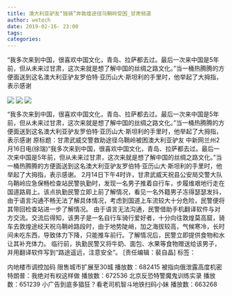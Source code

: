 ```yaml
---
title: 澳大利亚驴友“独骑”奔敦煌途径乌鞘岭受困_甘肃频道
author: wetech
date: 2019-02-16- 23:00
tags: 
categories: 
---
```

“我多次来到中国，很喜欢中国文化，青岛、拉萨都去过。最后一次来中国是5年前，但从未来过甘肃，这次来就是想了解中国的丝绸之路文化。”当一桶热腾腾的方便面送到这名澳大利亚驴友罗伯特·亚历山大·斯坦利的手里时，他举起了大拇指，表示感谢
<!-- more -->
                
<img align="center" border="0" src="http://p0.ifengimg.com/fck/2019_07/3a56cbcaf0e6919_w540_h360.jpg" />
                
<img align="center" border="0" src="http://p0.ifengimg.com/fck/2019_07/d2761848461ae15_w540_h360.jpg" />
                
<img align="center" border="0" src="http://p2.ifengimg.com/a/2016/0810/204c433878d5cf9size1_w16_h16.png" />
            
“我多次来到中国，很喜欢中国文化，青岛、拉萨都去过。最后一次来中国是5年前，但从未来过甘肃，这次来就是想了解中国的丝绸之路文化。”当一桶热腾腾的方便面送到这名澳大利亚驴友罗伯特·亚历山大·斯坦利的手里时，他举起了大拇指，表示感谢
原标题：甘肃武威交警救助途径乌鞘岭被困澳大利亚驴友
中新网兰州2月16日电(徐瑞)“我多次来到中国，很喜欢中国文化，青岛、拉萨都去过。最后一次来中国是5年前，但从未来过甘肃，这次来就是想了解中国的丝绸之路文化。”当一桶热腾腾的方便面送到这名澳大利亚驴友罗伯特·亚历山大·斯坦利的手里时，他举起了大拇指，表示感谢。
2月14日下午4时许，甘肃武威天祝县公安局交警大队乌鞘岭应急保畅检查站民警执勤时，发现一名男子推着自行车，步履维艰地行走在国道路肩上。该点执勤民警立即上前了解情况，看见一名外籍男子冻得瑟瑟发抖，由于语言沟通不畅无法了解具体情况，考虑到国道上车流较大十分危险，民警便将其带回检查站进一步了解情况。
由于语言无法沟通，民警借助手机翻译软件与对方交流。交流后得知，该男子是一名自行车骑行爱好者，十分向往敦煌莫高窟，骑车去敦煌途经天祝乌鞘岭路段时，由于地势陡峭，加之海拔较高，气候寒冷，长时间未吃东西，导致体力下降，只能推车前行。了解情况后，民警立即提供食物和水让其补充体力。
临行前，执勤民警又将牛奶、面包、水果等食物赠送给该男子，并用翻译软件写到“路途遥远，注意安全”。
[责任编辑：裴自晶]
标签：
 
 
 
             
内地楼市调控加码 限售城市扩展至30城
播放数：682415
被指向俄泄露高度机密 特朗普：我绝对有权这样做
播放数：672536
北京反恐特警魔鬼训练实录
播放数：651239
小广告到底多猖狂？看老司机智斗地铁扫码小妹
播放数：663268
